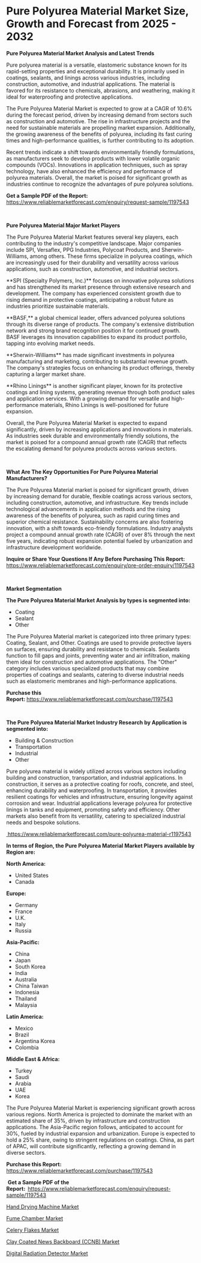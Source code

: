 <p><h1>Pure Polyurea Material Market Size, Growth and Forecast from 2025 - 2032</h1></p><p><strong>Pure Polyurea Material Market Analysis and Latest Trends</strong></p>
<p><p>Pure polyurea material is a versatile, elastomeric substance known for its rapid-setting properties and exceptional durability. It is primarily used in coatings, sealants, and linings across various industries, including construction, automotive, and industrial applications. The material is favored for its resistance to chemicals, abrasions, and weathering, making it ideal for waterproofing and protective applications.</p><p>The Pure Polyurea Material Market is expected to grow at a CAGR of 10.6% during the forecast period, driven by increasing demand from sectors such as construction and automotive. The rise in infrastructure projects and the need for sustainable materials are propelling market expansion. Additionally, the growing awareness of the benefits of polyurea, including its fast curing times and high-performance qualities, is further contributing to its adoption. </p><p>Recent trends indicate a shift towards environmentally friendly formulations, as manufacturers seek to develop products with lower volatile organic compounds (VOCs). Innovations in application techniques, such as spray technology, have also enhanced the efficiency and performance of polyurea materials. Overall, the market is poised for significant growth as industries continue to recognize the advantages of pure polyurea solutions.</p></p>
<p><strong>Get a Sample PDF of the Report:&nbsp;</strong> <a href="https://www.reliablemarketforecast.com/enquiry/request-sample/1197543?utm_campaign=2195&utm_medium=2&utm_source=Github&utm_content=ia&utm_term=03022025&utm_id=pure-polyurea-material">https://www.reliablemarketforecast.com/enquiry/request-sample/1197543</a></p>
<p>&nbsp;</p>
<p><strong>Pure Polyurea Material Major Market Players</strong></p>
<p><p>The Pure Polyurea Material Market features several key players, each contributing to the industry's competitive landscape. Major companies include SPI, Versaflex, PPG Industries, Polycoat Products, and Sherwin-Williams, among others. These firms specialize in polyurea coatings, which are increasingly used for their durability and versatility across various applications, such as construction, automotive, and industrial sectors.</p><p>**SPI (Specialty Polymers, Inc.)** focuses on innovative polyurea solutions and has strengthened its market presence through extensive research and development. The company has experienced consistent growth due to rising demand in protective coatings, anticipating a robust future as industries prioritize sustainable materials.</p><p>**BASF,** a global chemical leader, offers advanced polyurea solutions through its diverse range of products. The company's extensive distribution network and strong brand recognition position it for continued growth. BASF leverages its innovation capabilities to expand its product portfolio, tapping into evolving market needs.</p><p>**Sherwin-Williams** has made significant investments in polyurea manufacturing and marketing, contributing to substantial revenue growth. The company's strategies focus on enhancing its product offerings, thereby capturing a larger market share. </p><p>**Rhino Linings** is another significant player, known for its protective coatings and lining systems, generating revenue through both product sales and application services. With a growing demand for versatile and high-performance materials, Rhino Linings is well-positioned for future expansion.</p><p>Overall, the Pure Polyurea Material Market is expected to expand significantly, driven by increasing applications and innovations in materials. As industries seek durable and environmentally friendly solutions, the market is poised for a compound annual growth rate (CAGR) that reflects the escalating demand for polyurea products across various sectors.</p></p>
<p>&nbsp;</p>
<p><strong>What Are The Key Opportunities For Pure Polyurea Material Manufacturers?</strong></p>
<p><p>The Pure Polyurea Material market is poised for significant growth, driven by increasing demand for durable, flexible coatings across various sectors, including construction, automotive, and infrastructure. Key trends include technological advancements in application methods and the rising awareness of the benefits of polyurea, such as rapid curing times and superior chemical resistance. Sustainability concerns are also fostering innovation, with a shift towards eco-friendly formulations. Industry analysts project a compound annual growth rate (CAGR) of over 8% through the next five years, indicating robust expansion potential fueled by urbanization and infrastructure development worldwide.</p></p>
<p><strong>Inquire or Share Your Questions If Any Before Purchasing This Report:</strong> <a href="https://www.reliablemarketforecast.com/enquiry/pre-order-enquiry/1197543?utm_campaign=2195&utm_medium=2&utm_source=Github&utm_content=ia&utm_term=03022025&utm_id=pure-polyurea-material">https://www.reliablemarketforecast.com/enquiry/pre-order-enquiry/1197543</a></p>
<p>&nbsp;</p>
<p><strong>Market Segmentation</strong></p>
<p><strong>The Pure Polyurea Material Market Analysis by types is segmented into:</strong></p>
<p><ul><li>Coating</li><li>Sealant</li><li>Other</li></ul></p>
<p><p>The Pure Polyurea Material market is categorized into three primary types: Coating, Sealant, and Other. Coatings are used to provide protective layers on surfaces, ensuring durability and resistance to chemicals. Sealants function to fill gaps and joints, preventing water and air infiltration, making them ideal for construction and automotive applications. The "Other" category includes various specialized products that may combine properties of coatings and sealants, catering to diverse industrial needs such as elastomeric membranes and high-performance applications.</p></p>
<p><strong>Purchase this Report:&nbsp;</strong><a href="https://www.reliablemarketforecast.com/purchase/1197543?utm_campaign=2195&utm_medium=2&utm_source=Github&utm_content=ia&utm_term=03022025&utm_id=pure-polyurea-material">https://www.reliablemarketforecast.com/purchase/1197543</a></p>
<p>&nbsp;</p>
<p><strong>The Pure Polyurea Material Market Industry Research by Application is segmented into:</strong></p>
<p><ul><li>Building & Construction</li><li>Transportation</li><li>Industrial</li><li>Other</li></ul></p>
<p><p>Pure polyurea material is widely utilized across various sectors including building and construction, transportation, and industrial applications. In construction, it serves as a protective coating for roofs, concrete, and steel, enhancing durability and waterproofing. In transportation, it provides resilient coatings for vehicles and infrastructure, ensuring longevity against corrosion and wear. Industrial applications leverage polyurea for protective linings in tanks and equipment, promoting safety and efficiency. Other markets also benefit from its versatility, catering to specialized industrial needs and bespoke solutions.</p></p>
<p><a href="https://www.reliablemarketforecast.com/pure-polyurea-material-r1197543?utm_campaign=2195&utm_medium=2&utm_source=Github&utm_content=ia&utm_term=03022025&utm_id=pure-polyurea-material">&nbsp;https://www.reliablemarketforecast.com/pure-polyurea-material-r1197543</a></p>
<p><strong>In terms of Region, the Pure Polyurea Material Market Players available by Region are:</strong></p>
<p>
    <p> <strong> North America: </strong>
        <ul>
            <li>United States</li>
            <li>Canada</li>
        </ul>
        </p> 
    <p> <strong> Europe: </strong>
        <ul>
            <li>Germany</li>
            <li>France</li>
            <li>U.K.</li>
            <li>Italy</li>
            <li>Russia</li>
        </ul>
        </p> 
    <p> <strong> Asia-Pacific: </strong>
        <ul>
            <li>China</li>
            <li>Japan</li>
            <li>South Korea</li>
            <li>India</li>
            <li>Australia</li>
            <li>China Taiwan</li>
            <li>Indonesia</li>
            <li>Thailand</li>
            <li>Malaysia</li>
        </ul>
        </p> 
    <p> <strong> Latin America: </strong>
        <ul>
            <li>Mexico</li>
            <li>Brazil</li>
            <li>Argentina Korea</li>
            <li>Colombia</li>
        </ul>
        </p> 
    <p> <strong> Middle East & Africa: </strong>
        <ul>
            <li>Turkey</li>
            <li>Saudi</li>
            <li>Arabia</li>
            <li>UAE</li>
            <li>Korea</li>
        </ul>
    </p>
    </p>
<p><p>The Pure Polyurea Material Market is experiencing significant growth across various regions. North America is projected to dominate the market with an estimated share of 35%, driven by infrastructure and construction applications. The Asia-Pacific region follows, anticipated to account for 30%, fueled by industrial expansion and urbanization. Europe is expected to hold a 25% share, owing to stringent regulations on coatings. China, as part of APAC, will contribute significantly, reflecting a growing demand in diverse sectors.</p></p>
<p><strong>Purchase this Report: </strong><a href="https://www.reliablemarketforecast.com/purchase/1197543?utm_campaign=2195&utm_medium=2&utm_source=Github&utm_content=ia&utm_term=03022025&utm_id=pure-polyurea-material">https://www.reliablemarketforecast.com/purchase/1197543</a></p>
<p>&nbsp;<strong>Get a Sample PDF of the Report:&nbsp;&nbsp;</strong><a href="https://www.reliablemarketforecast.com/enquiry/request-sample/1197543?utm_campaign=2195&utm_medium=2&utm_source=Github&utm_content=ia&utm_term=03022025&utm_id=pure-polyurea-material">https://www.reliablemarketforecast.com/enquiry/request-sample/1197543</a></p>
<p><strong></strong></p>
<p><p><a href="https://www.linkedin.com/pulse/decoding-hand-drying-machine-market-signals-growth-algorithms-ypaaf?utm_campaign=2195&utm_medium=2&utm_source=Github&utm_content=ia&utm_term=03022025&utm_id=pure-polyurea-material">Hand Drying Machine Market</a></p><p><a href="https://www.linkedin.com/pulse/estimating-fume-chamber-market-size-future-growth-potential-segment-ywe1f?utm_campaign=2195&utm_medium=2&utm_source=Github&utm_content=ia&utm_term=03022025&utm_id=pure-polyurea-material">Fume Chamber Market</a></p><p><a href="https://www.linkedin.com/pulse/significant-competition-expected-celery-flakes-market-over-forecast-8ob8f?utm_campaign=2195&utm_medium=2&utm_source=Github&utm_content=ia&utm_term=03022025&utm_id=pure-polyurea-material">Celery Flakes Market</a></p><p><a href="https://www.linkedin.com/pulse/regional-segment-trends-clay-coated-news-backboard-ccnb-market-pfbjf?utm_campaign=2195&utm_medium=2&utm_source=Github&utm_content=ia&utm_term=03022025&utm_id=pure-polyurea-material">Clay Coated News Backboard (CCNB) Market</a></p><p><a href="https://www.linkedin.com/pulse/strategic-market-insights-navigating-global-digital-radiation-x8wif?utm_campaign=2195&utm_medium=2&utm_source=Github&utm_content=ia&utm_term=03022025&utm_id=pure-polyurea-material">Digital Radiation Detector Market</a></p></p>